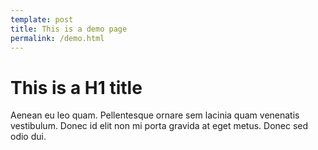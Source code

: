 ```yaml
---
template: post
title: This is a demo page
permalink: /demo.html
---
```


# This is a H1 title

Aenean eu leo quam. Pellentesque ornare sem lacinia quam venenatis vestibulum. Donec id elit non mi porta gravida at eget metus. Donec sed odio dui.
